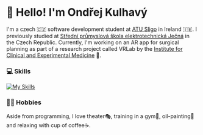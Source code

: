 # 👋 Hello! I'm Ondřej Kulhavý

I'm a czech 🇨🇿 software development student at [ATU Sligo](https://www.itsligo.ie/) in Ireland 🇮🇪. I previously studied at [Střední průmyslová škola elektrotechnická Ječná](https://www.spsejecna.cz/) in the Czech Republic. Currently, I'm working on an AR app for surgical planning as part of a research project called VRLab by the [Institute for Clinical and Experimental Medicine](https://www.ikem.cz/en/) 🏥.

### 💻 Skills
[![My Skills](https://skillicons.dev/icons?i=dotnet,py,java,ts,react,blender,unity,neovim)](https://skillicons.dev)


### 🏋️‍♂️ Hobbies

Aside from programming, I love theater🎭, training in a gym💪, oil-painting🎨 and relaxing with cup of coffee☕.
